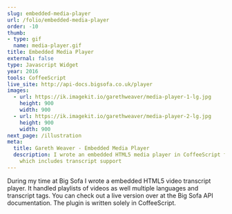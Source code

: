 ```yaml
---
slug: embedded-media-player
url: /folio/embedded-media-player
order: -10
thumb:
- type: gif
  name: media-player.gif
title: Embedded Media Player
external: false
type: Javascript Widget
year: 2016
tools: CoffeeScript
live_site: http://api-docs.bigsofa.co.uk/player
images:
  - url: https://ik.imagekit.io/garethweaver/media-player-1-lg.jpg
    height: 900
    width: 900
  - url: https://ik.imagekit.io/garethweaver/media-player-2-lg.jpg
    height: 900
    width: 900
next_page: /illustration
meta:
  title: Gareth Weaver - Embedded Media Player
  description: I wrote an embedded HTML5 media player in CoffeeScript for Big Sofa
    which includes transcript support
---
```

During my time at Big Sofa I wrote a embedded HTML5 video transcript
player. It handled playlists of videos as well multiple languages and transcript
tags. You can check out a live version over at the Big Sofa API documentation.
The plugin is written solely in CoffeeScript.
